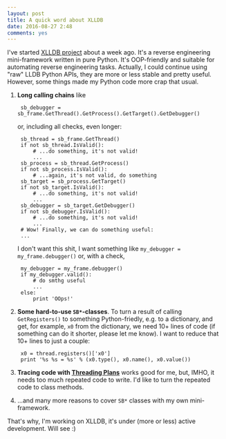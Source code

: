 ```yaml
---
layout: post
title: A quick word about XLLDB
date: 2016-08-27 2:48
comments: yes
---
```


I've started [XLLDB project](https://github.com/ch3repatz/xlldb) about a week ago. It's a reverse engineering mini-framework written in pure Python. It's OOP-friendly and suitable for automating reverse engineering tasks. Actually, I could continue using "raw" LLDB Python APIs, they are more or less stable and pretty useful. However, some things made my Python code more crap that usual.

<!-- more -->

1. **Long calling chains** like

		sb_debugger = sb_frame.GetThread().GetProcess().GetTarget().GetDebugger()
	
	or, including all checks, even longer:
	
		sb_thread = sb_frame.GetThread()
		if not sb_thread.IsValid():
			# ...do something, it's not valid!
			...
		sb_process = sb_thread.GetProcess()
		if not sb_process.IsValid():
			# ...again, it's not valid, do something
		sb_target = sb_process.GetTarget()
		if not sb_target.IsValid():
			# ...do something, it's not valid!
			...
		sb_debugger = sb_target.GetDebugger()
		if not sb_debugger.IsValid():
			# ...do something, it's not valid!
			...
		# Wow! Finally, we can do something useful:
		...
	
	I don't want this shit, I want something like `my_debugger = my_frame.debugger()` or, with a check,
	
		my_debugger = my_frame.debugger()
		if my_debugger.valid():
			# do smthg useful
			...
		else:
			print 'OOps!'

2. **Some hard-to-use `SB*`-classes**. To turn a result of calling `GetRegisters()` to something Python-friedly, e.g. to a dictionary, and get, for example, `x0` from the dictionary, we need 10+ lines of code (if something can do it shorter, please let me know). I want to reduce that 10+ lines to just a couple:

		x0 = thread.registers()['x0']
		print '%s %s = %s' % (x0.type(), x0.name(), x0.value())
	
3. **Tracing code with [Threading Plans](https://llvm.org/svn/llvm-project/lldb/trunk/examples/python/scripted_step.py)** works good for me, but, IMHO, it needs too much repeated code to write. I'd like to turn the repeated code to class methods.

4. ...and many more reasons to cover `SB*` classes with my own mini-framework.

That's why, I'm working on XLLDB, it's under (more or less) active development. Will see :)
